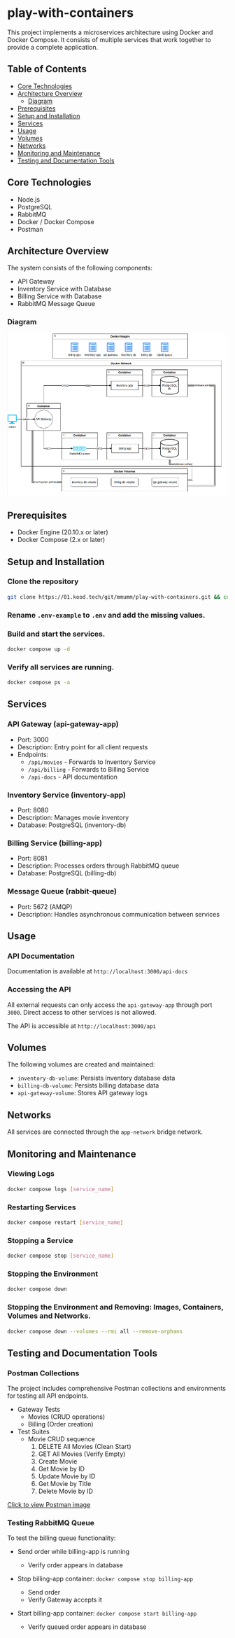 # play-with-containers

This project implements a microservices architecture using Docker and Docker Compose. It consists of multiple services that work together to provide a complete application.

## Table of Contents

- [Core Technologies](#core-technologies)
- [Architecture Overview](#architecture-overview)
  - [Diagram](#diagram)
- [Prerequisites](#prerequisites)
- [Setup and Installation](#setup-and-installation)
- [Services](#services)
- [Usage](#usage)
- [Volumes](#volumes)
- [Networks](#networks)
- [Monitoring and Maintenance](#monitoring-and-maintenance)
- [Testing and Documentation Tools](#testing-and-documentation-tools)

## Core Technologies

- Node.js
- PostgreSQL
- RabbitMQ
- Docker / Docker Compose
- Postman

## Architecture Overview

The system consists of the following components:

- API Gateway
- Inventory Service with Database
- Billing Service with Database
- RabbitMQ Message Queue

### Diagram

![diagram](/image/diagram.png)

## Prerequisites

- Docker Engine (20.10.x or later)
- Docker Compose (2.x or later)

## Setup and Installation

### Clone the repository

```bash
git clone https://01.kood.tech/git/mmumm/play-with-containers.git && cd play-with-containers
```

### Rename `.env-example` to `.env` and add the missing values.

### Build and start the services.

```bash
docker compose up -d
```

### Verify all services are running.

```bash
docker compose ps -a
```

## Services

### API Gateway (api-gateway-app)

- Port: 3000
- Description: Entry point for all client requests
- Endpoints:
  - `/api/movies` - Forwards to Inventory Service
  - `/api/billing` - Forwards to Billing Service
  - `/api-docs` - API documentation

### Inventory Service (inventory-app)

- Port: 8080
- Description: Manages movie inventory
- Database: PostgreSQL (inventory-db)

### Billing Service (billing-app)

- Port: 8081
- Description: Processes orders through RabbitMQ queue
- Database: PostgreSQL (billing-db)

### Message Queue (rabbit-queue)

- Port: 5672 (AMQP)
- Description: Handles asynchronous communication between services

## Usage

### API Documentation

Documentation is available at `http://localhost:3000/api-docs`

### Accessing the API

All external requests can only access the `api-gateway-app` through port `3000`. Direct access to other services is not allowed.

The API is accessible at `http://localhost:3000/api`

## Volumes

The following volumes are created and maintained:

- `inventory-db-volume`: Persists inventory database data
- `billing-db-volume`: Persists billing database data
- `api-gateway-volume`: Stores API gateway logs

## Networks

All services are connected through the `app-network` bridge network.

## Monitoring and Maintenance

### Viewing Logs

```bash
docker compose logs [service_name]
```

### Restarting Services

```bash
docker compose restart [service_name]
```

### Stopping a Service

```bash
docker compose stop [service_name]
```

### Stopping the Environment

```bash
docker compose down
```

### Stopping the Environment and Removing: Images, Containers, Volumes and Networks.

```bash
docker compose down --volumes --rmi all --remove-orphans
```

## Testing and Documentation Tools

### Postman Collections

The project includes comprehensive Postman collections and environments for testing all API endpoints.

- Gateway Tests
  - Movies (CRUD operations)
  - Billing (Order creation)
- Test Suites
  - Movie CRUD sequence
    1. DELETE All Movies (Clean Start)
    2. GET All Movies (Verify Empty)
    3. Create Movie
    4. Get Movie by ID
    5. Update Movie by ID
    6. Get Movie by Title
    7. Delete Movie by ID

[Click to view Postman image](./image/postman.png)

### Testing RabbitMQ Queue

To test the billing queue functionality:

- Send order while billing-app is running

  - Verify order appears in database

- Stop billing-app container: `docker compose stop billing-app`

  - Send order
  - Verify Gateway accepts it

- Start billing-app container: `docker compose start billing-app`

  - Verify queued order appears in database
